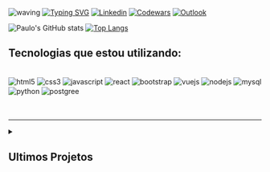 
![waving](https://capsule-render.vercel.app/api?type=waving&height=200&text=PauloVictor%20&fontAlignY=40&color=gradient)
[![Typing SVG](https://readme-typing-svg.herokuapp.com/?color=ffff&size=35&center=true&vCenter=true&width=1000&lines=Olá,+meu+nome+é+Paulo+Victor;Tenho+30+anos;Sou+do+Rio+de+Janeiro;Sonho+em+ser+Analista+de+Dados;Seja+bem+vindo!+:%29)](https://git.io/typing-svg)
[![Linkedin](https://img.shields.io/badge/LinkedIn-0077B5?style=for-the-badge&logo=linkedin&logoColor=white)](https://www.linkedin.com/in/pevehdev/)
[![Codewars](https://img.shields.io/badge/Codewars-B1361E?style=for-the-badge&logo=Codewars&logoColor=white)](https://www.codewars.com/users/pevehdev)
[![Outlook](https://img.shields.io/badge/Microsoft_Outlook-0078D4?style=for-the-badge&logo=microsoft-outlook&logoColor=white)](mailto:srpaulovictor@outlook.com)

![Paulo's GitHub stats](https://github-readme-stats.vercel.app/api?username=pevehdev&show_icons=true&theme=radical)
[![Top Langs](https://github-readme-stats.vercel.app/api/top-langs/?username=pevehdev&layout=compact&langs_count=7&theme=radical)](https://github.com/pevehdev/github-readme-stats)


## Tecnologias que estou utilizando:

<div style="display: inline_block"><br/>
  <img align="center" alt="html5"src="https://img.shields.io/badge/HTML5-E34F26?style=for-the-badge&logo=html5&logoColor=white">
  <img align="center" alt="css3"src="https://img.shields.io/badge/CSS3-1572B6?style=for-the-badge&logo=css3&logoColor=white">
  <img align="center" alt="javascript"src="https://img.shields.io/badge/JavaScript-F7DF1E?style=for-the-badge&logo=javascript&logoColor=black">
  <img align="center" alt="react"src="https://img.shields.io/badge/React-20232A?style=for-the-badge&logo=react&logoColor=61DAFB">
  <img align="center" alt="bootstrap"src="https://img.shields.io/badge/Bootstrap-563D7C?style=for-the-badge&logo=bootstrap&logoColor=white">
  <img align="center" alt="vuejs"src="https://img.shields.io/badge/Vue.js-35495E?style=for-the-badge&logo=vue.js&logoColor=4FC08D">
  <img align="center" alt="nodejs" src="https://img.shields.io/badge/Node.js-43853D?style=for-the-badge&logo=node.js&logoColor=white">
  <img align="center" alt="mysql" src="https://img.shields.io/badge/MySQL-005C84?style=for-the-badge&logo=mysql&logoColor=white">
  <img align="center" alt="python" src="https://img.shields.io/badge/Python-3776AB?style=for-the-badge&logo=python&logoColor=white">
  <img align="center" alt="postgree" src="https://img.shields.io/badge/PostgreSQL-316192?style=for-the-badge&logo=postgresql&logoColor=white">
</div> 
<br>
<br>
<hr>

<div  align=left>
  

<details> 
 <summary> <h2>Ultimos Projetos</h2> </summary>
  
## [Resilia Data](https://resiliadata-online2.onrender.com/) <br>
## [Hamburgueria One](https://thunderous-stroopwafel-dabb6d.netlify.app/) <br>
## [Adote Aqui](https://pevehdev.github.io/Adote-Aqui/) 

<!-- Este é outro comentário oculto dentro de uma seção expansível. -->

</details>

</div>

<!--## Formado em Ciencia da Computação e estudante de programação, conhecimentos em diversas tecnologias. Participei do primeiro projeto Programadores Cariocas. Atualmente estou na segunda edição estudando Análise de dados com Python. -->
